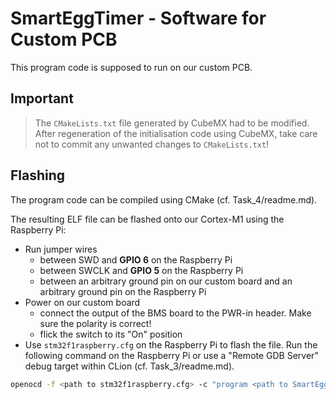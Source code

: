 # SmartEggTimer - Software for Custom PCB

This program code is supposed to run on our custom PCB.

## Important

> The `CMakeLists.txt` file generated by CubeMX had to be modified. After regeneration of the initialisation code using CubeMX, take care not to commit any unwanted changes to `CMakeLists.txt`!


## Flashing

The program code can be compiled using CMake (cf. Task_4/readme.md).

The resulting ELF file can be flashed onto our Cortex-M1 using the Raspberry Pi:

- Run jumper wires
  - between SWD and **GPIO 6** on the Raspberry Pi
  - between SWCLK and **GPIO 5** on the Raspberry Pi
  - between an arbitrary ground pin on our custom board and an arbitrary ground pin on the Raspberry Pi
- Power on our custom board
  - connect the output of the BMS board to the PWR-in header. Make sure the polarity is correct!
  - flick the switch to its "On" position
- Use `stm32f1raspberry.cfg` on the Raspberry Pi to flash the file. Run the following command on the Raspberry Pi or use a "Remote GDB Server" debug target within CLion (cf. Task_3/readme.md).

```bash
openocd -f <path to stm32f1raspberry.cfg> -c "program <path to SmartEggTimer.elf> verify" -c "reset halt"
```

